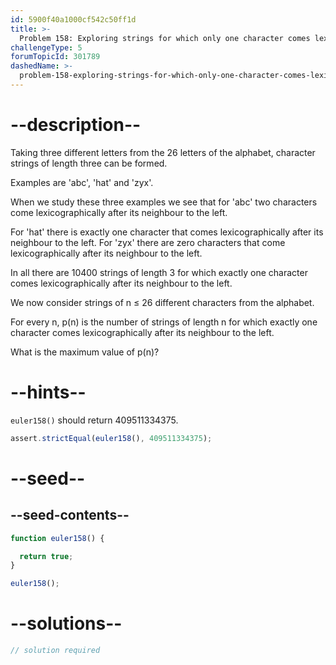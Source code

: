 ```yaml
---
id: 5900f40a1000cf542c50ff1d
title: >-
  Problem 158: Exploring strings for which only one character comes lexicographically after its neighbour to the left
challengeType: 5
forumTopicId: 301789
dashedName: >-
  problem-158-exploring-strings-for-which-only-one-character-comes-lexicographically-after-its-neighbour-to-the-left
---
```


# --description--

Taking three different letters from the 26 letters of the alphabet, character strings of length three can be formed.

Examples are 'abc', 'hat' and 'zyx'.

When we study these three examples we see that for 'abc' two characters come lexicographically after its neighbour to the left.

For 'hat' there is exactly one character that comes lexicographically after its neighbour to the left. For 'zyx' there are zero characters that come lexicographically after its neighbour to the left.

In all there are 10400 strings of length 3 for which exactly one character comes lexicographically after its neighbour to the left.

We now consider strings of n ≤ 26 different characters from the alphabet.

For every n, p(n) is the number of strings of length n for which exactly one character comes lexicographically after its neighbour to the left.

What is the maximum value of p(n)?

# --hints--

`euler158()` should return 409511334375.

```js
assert.strictEqual(euler158(), 409511334375);
```

# --seed--

## --seed-contents--

```js
function euler158() {

  return true;
}

euler158();
```

# --solutions--

```js
// solution required
```
